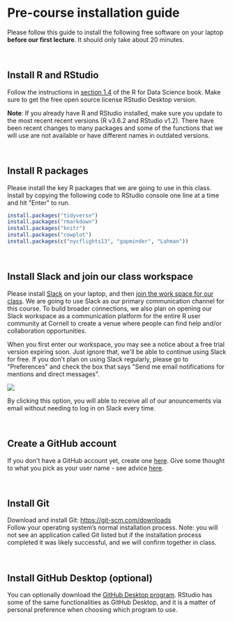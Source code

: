 Pre-course installation guide
================

Please follow this guide to install the following free software on your laptop **before our first lecture**. It should only take about 20 minutes.

<br>

Install R and RStudio
-------------

Follow the instructions in [section 1.4](https://r4ds.had.co.nz/introduction.html#prerequisites) of the R for Data Science book. Make sure to get the free open source license RStudio Desktop version.

**Note**: If you already have R and RStudio installed, make sure you update to the most recent recent versions (R v3.6.2 and RStudio v1.2). There have been recent changes to many packages and some of the functions that we will use are not available or have different names in outdated versions.

<br>


Install R packages
----------

Please install the key R packages that we are going to use in this class. Install by copying the following code to RStudio console one line at a time and hit "Enter" to run.

``` r
install.packages("tidyverse")
install.packages("rmarkdown")
install.packages("knitr")
install.packages("cowplot")
install.packages(c("nycflights13", "gapminder", "Lahman"))
```

<br>


Install Slack and join our class workspace
-----

Please install [Slack](https://slack.com/download) on your laptop, and then [join the work space for our class](https://join.slack.com/t/ntres-6940/shared_invite/enQtOTYzMzc5NjMwNTgwLWJjNWIzOWUxOGE0YjliNjVlMDk2YjM4MDAwNzJkMzY2NDlmOTJmNjBjMjQwMTQwZTk5ZDA5N2EwNjE4Mzc4ZTE). We are going to use Slack as our primary communication channel for this course. To build broader connections, we also plan on opening our Slack workspace as a communication platform for the entire R user community at Cornell to create a venue where people can find help and/or collaboration opportunities.

When you first enter our workspace, you may see a notice about a free trial version expiring soon. Just ignore that, we'll be able to continue using Slack for free. If you don't plan on using Slack regularly, please go to "Preferences" and check the box that says "Send me email notifications for mentions and direct messages". 

![](https://slackhq.com/wp-content/uploads/2023/05/2019-05_Haughey_CustomizeNotifications_mobile-notifications.png?w=460)

By clicking this option, you will able to receive all of our anouncements via email without needing to log in on Slack every time.

<br>


Create a GitHub account
--------------

If you don't have a GitHub account yet, create one [here](https://github.com/join). Give some thought to what you pick as your user name - see advice [here](https://happygitwithr.com/github-acct.html#username-advice).

<br>


Install Git
--------------
Download and install Git: https://git-scm.com/downloads  
Follow your operating system’s normal installation process. Note: you will not see an application called Git listed but if the installation process completed it was likely successful, and we will confirm together in class.

<br>


Install GitHub Desktop (optional)
-------------------------

You can optionally download the [GitHub Desktop program](https://desktop.github.com/). RStudio has some of the same functionalities as GitHub Desktop, and it is a matter of personal preference when choosing which program to use.
